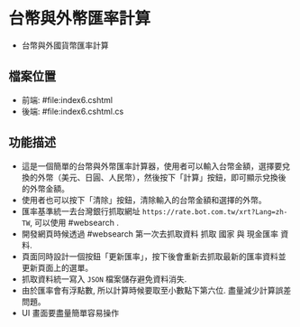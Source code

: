 # 台幣與外幣匯率計算
- 台幣與外國貨幣匯率計算

## 檔案位置
- 前端: #file:index6.cshtml 
- 後端: #file:index6.cshtml.cs

## 功能描述
- 這是一個簡單的台幣與外幣匯率計算器，使用者可以輸入台幣金額，選擇要兌換的外幣（美元、日圓、人民幣），然後按下「計算」按鈕，即可顯示兌換後的外幣金額。
- 使用者也可以按下「清除」按鈕，清除輸入的台幣金額和選擇的外幣。
- 匯率基準統一去台灣銀行抓取網址 `https://rate.bot.com.tw/xrt?Lang=zh-TW`, 可以使用 #websearch .
- 開發網頁時候透過 #websearch 第一次去抓取資料 抓取 國家 與 現金匯率 資料. 
- 頁面同時設計一個按鈕「更新匯率」，按下後會重新去抓取最新的匯率資料並更新頁面上的選單。
- 抓取資料統一寫入 `JSON` 檔案儲存避免資料消失.
- 由於匯率會有浮點數, 所以計算時候要取至小數點下第六位. 盡量減少計算誤差問題。
- UI 畫面要盡量簡單容易操作
